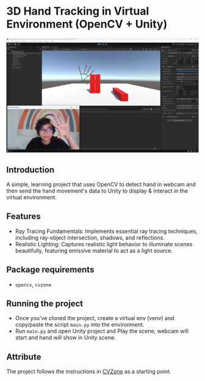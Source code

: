 # 3D Hand Tracking in Virtual Environment (OpenCV + Unity)

<img src="https://github.com/ngol0/CVUnity_HandDetection/blob/main/screenshot.png" width="900" title="pic 2">

## Introduction
A simple, learning project that uses OpenCV to detect hand in webcam and then send the hand movement's data to Unity to display & interact in the virtual environment.

## Features
* Ray Tracing Fundamentals: Implements essential ray tracing techniques, including ray-object intersection, shadows, and reflections.
* Realistic Lighting: Captures realistic light behavior to illuminate scenes beautifully, featuring emissive material to act as a light source.

## Package requirements
- `opencv`, `cvzone` 

## Running the project
- Once you've cloned the project, create a virtual env (venv) and copy/paste the script `main.py` into the environment. 
- Run `main.py` and open Unity project and Play the scene, webcam will start and hand will show in Unity scene.

## Attribute
The project follows the instructions in [CVZone](https://www.computervision.zone/) as a starting point. 
